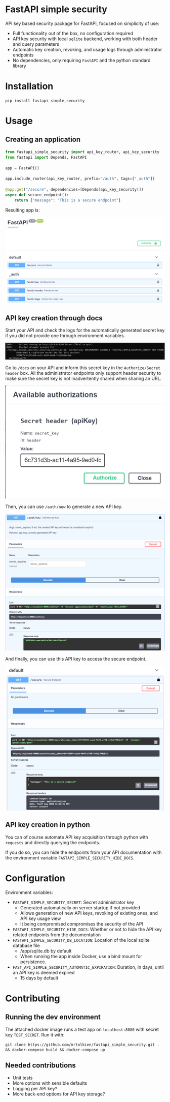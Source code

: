 # FastAPI simple security
API key based security package for FastAPI, focused on simplicity of use:
- Full functionality out of the box, no configuration required
- API key security with local `sqlite` backend, working with both header and query parameters
- Automatic key creation, revoking, and usage logs through administrator endpoints
- No dependencies, only requiring `FastAPI` and the python standard library 

# Installation
`pip install fastapi_simple_security`

# Usage

## Creating an application

```python
from fastapi_simple_security import api_key_router, api_key_security
from fastapi import Depends, FastAPI

app = FastAPI()

app.include_router(api_key_router, prefix="/auth", tags=["_auth"])

@app.get("/secure", dependencies=[Depends(api_key_security)])
async def secure_endpoint():
    return {"message": "This is a secure endpoint"} 
```

Resulting app is:

![app](images/auth_endpoints.png)

## API key creation through docs

Start your API and check the logs for the automatically generated secret key if you did not provide one through
environment variables.

![secret](images/secret.png)

Go to `/docs` on your API and inform this secret key in the `Authorize/Secret header` box.
All the administrator endpoints only  support header security to make sure the secret key is not inadvertently 
shared when sharing an URL.

![secret_header](images/secret_header.png)

Then, you can use `/auth/new` to generate a new API key.

![api key](images/new_api_key.png)

And finally, you can use this API key to access the secure endpoint.

![secure endpoint](images/secure_endpoint.png)

## API key creation in python

You can of course automate API key acquisition through python with `requests` and directly querying the endpoints.

If you do so, you can hide the endpoints from your API documentation with the environment variable
`FASTAPI_SIMPLE_SECURITY_HIDE_DOCS`.

# Configuration
Environment variables:
- `FASTAPI_SIMPLE_SECURITY_SECRET`: Secret administrator key
    - Generated automatically on server startup if not provided
    - Allows generation of new API keys, revoking of existing ones, and API key usage view
    - It being compromised compromises the security of the API
- `FASTAPI_SIMPLE_SECURITY_HIDE_DOCS`: Whether or not to hide the API key related endpoints from the documentation
- `FASTAPI_SIMPLE_SECURITY_DB_LOCATION`: Location of the local sqlite database file
    - /app/sqlite.db by default
    - When running the app inside Docker, use a bind mount for persistence.
- `FAST_API_SIMPLE_SECURITY_AUTOMATIC_EXPIRATION`: Duration, in days, until an API key is deemed expired
    - 15 days by default

# Contributing

## Running the dev environment

The attached docker image runs a test app on `localhost:8080` with secret key `TEST_SECRET`. Run it with:
```shell script
git clone https://github.com/mrtolkien/fastapi_simple_security.git . && docker-compose build && docker-compose up
```

## Needed contributions

- Unit tests
- More options with sensible defaults
- Logging per API key?
- More back-end options for API key storage?
